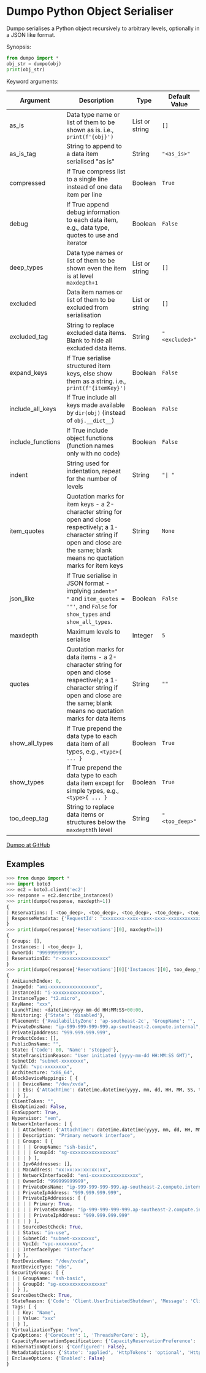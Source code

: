 # Dumpo Python Object Serialiser

Dumpo serialises a Python object recursively to arbitrary levels, optionally in a JSON like format.

Synopsis:
```python
from dumpo import *
obj_str = dumpo(obj)
print(obj_str)
```

Keyword arguments:

| Argument          | Description                                                  | Type            | Default Value |
| ----------------- | ------------------------------------------------------------ | --------------- | ------------- |
| as_is             | Data type name or list of them to be shown as is. i.e., `print(f'{obj}')` | List or string | `[]`          |
| as_is_tag         | String to append to a data item serialised "as is"           | String          | `"<as_is>"` |
| compressed        | If True compress list to a single line instead of one data item per line | Boolean         | `True`        |
| debug             | If True append debug information to each data item, e.g., data type, quotes to use and iterator | Boolean         | `False`       |
| deep_types | Data type names or list of them to be shown even the item is at level `maxdepth+1` | List or string | `[]` |
| excluded          | Data item names or list of them to be excluded from serialisation | List or string  | `[]`          |
| excluded_tag      | String to replace excluded data items. Blank to hide all excluded data items. | String        | `"<excluded>"` |
| expand_keys       | If True serialise structured item keys, else show them as a string. i.e., `print(f'{itemKey}')` | Boolean         | `False`       |
| include_all_keys | If True include all keys made available by `dir(obj)` (instead of `obj.__dict__`) | Boolean | `False` |
| include_functions | If True include object functions (function names only with no code) | Boolean         | `False`       |
| indent            | String used for indentation, repeat for the number of levels | String          | `"\| "`   |
| item_quotes       | Quotation marks for item keys - a 2-character string for open and close respectively; a 1-character string if open and close are the same; blank means no quotation marks for item keys | String          | `None`        |
| json_like         | If True serialise in JSON format - implying `indent="  "` and `item_quotes = '"'`, and `False` for `show_types` and `show_all_types`. | Boolean         | `False`       |
| maxdepth          | Maximum levels to serialise                                  | Integer         | `5`           |
| quotes            | Quotation marks for data items - a 2-character string for open and close respectively; a 1-character string if open and close are the same; blank means no quotation marks for data items | String          | `""`  |
| show_all_types    | If True prepend the data type to each data item of all types, e.g., `<type>{ ... }`    | Boolean       | `True`        |
| show_types        | If True prepend the data type to each data item except for simple types, e.g., `<type>{ ... }` | Boolean        | `True`        |
| too_deep_tag      | String to replace data items or structures below the `maxdepth`th level | String         | `"<too_deep>"` |

[Dumpo at GitHub](https://github.com/jackyko8/dumpo)

## Examples

```python
>>> from dumpo import *
>>> import boto3
>>> ec2 = boto3.client('ec2')
>>> response = ec2.describe_instances()
>>> print(dumpo(response, maxdepth=1))
{
| Reservations: [ <too_deep>, <too_deep>, <too_deep>, <too_deep>, <too_deep>, <too_deep>, <too_deep>, <too_deep>, <too_deep>, <too_deep> ],
| ResponseMetadata: {'RequestId': 'xxxxxxxx-xxxx-xxxx-xxxx-xxxxxxxxxxxx', 'HTTPStatusCode': 200, 'HTTPHeaders': {'x-amzn-requestid': 'xxxxxxxx-xxxx-xxxx-xxxx-xxxxxxxxxxxx', 'cache-control': 'no-cache, no-store', 'strict-transport-security': 'max-age=31536000; includeSubDomains', 'content-type': 'text/xml;charset=UTF-8', 'transfer-encoding': 'chunked', 'vary': 'accept-encoding', 'date': 'Fri, dd Mmm yyyy HH:MM:SS GMT', 'server': 'AmazonEC2'}, 'RetryAttempts': 0}
}
>>> print(dumpo(response['Reservations'][0], maxdepth=1))
{
| Groups: [],
| Instances: [ <too_deep> ],
| OwnerId: "999999999999",
| ReservationId: "r-xxxxxxxxxxxxxxxxx"
}
>>> print(dumpo(response['Reservations'][0]['Instances'][0], too_deep_tag='...'))
{
| AmiLaunchIndex: 0,
| ImageId: "ami-xxxxxxxxxxxxxxxxx",
| InstanceId: "i-xxxxxxxxxxxxxxxxx",
| InstanceType: "t2.micro",
| KeyName: "xxx",
| LaunchTime: <datetime>yyyy-mm-dd HH:MM:SS+00:00,
| Monitoring: {'State': 'disabled'},
| Placement: {'AvailabilityZone': 'ap-southeast-2c', 'GroupName': '', 'Tenancy': 'default'},
| PrivateDnsName: "ip-999-999-999-999.ap-southeast-2.compute.internal",
| PrivateIpAddress: "999.999.999.999",
| ProductCodes: [],
| PublicDnsName: "",
| State: {'Code': 80, 'Name': 'stopped'},
| StateTransitionReason: "User initiated (yyyy-mm-dd HH:MM:SS GMT)",
| SubnetId: "subnet-xxxxxxxx",
| VpcId: "vpc-xxxxxxxx",
| Architecture: "x86_64",
| BlockDeviceMappings: [ {
| | | DeviceName: "/dev/xvda",
| | | Ebs: {'AttachTime': datetime.datetime(yyyy, mm, dd, HH, MM, SS, tzinfo=tzutc()), 'DeleteOnTermination': True, 'Status': 'attached', 'VolumeId': 'vol-xxxxxxxxxxxxxxxxx'}
| | } ],
| ClientToken: "",
| EbsOptimized: False,
| EnaSupport: True,
| Hypervisor: "xen",
| NetworkInterfaces: [ {
| | | Attachment: {'AttachTime': datetime.datetime(yyyy, mm, dd, HH, MM, SS, tzinfo=tzutc()), 'AttachmentId': 'eni-attach-0eb44e06cead04be4', 'DeleteOnTermination': True, 'DeviceIndex': 0, 'Status': 'attached', 'NetworkCardIndex': 0},
| | | Description: "Primary network interface",
| | | Groups: [ {
| | | | | GroupName: "ssh-basic",
| | | | | GroupId: "sg-xxxxxxxxxxxxxxxxx"
| | | | } ],
| | | Ipv6Addresses: [],
| | | MacAddress: "xx:xx:xx:xx:xx:xx",
| | | NetworkInterfaceId: "eni-xxxxxxxxxxxxxxxxx",
| | | OwnerId: "999999999999",
| | | PrivateDnsName: "ip-999-999-999-999.ap-southeast-2.compute.internal",
| | | PrivateIpAddress: "999.999.999.999",
| | | PrivateIpAddresses: [ {
| | | | | Primary: True,
| | | | | PrivateDnsName: "ip-999-999-999-999.ap-southeast-2.compute.internal",
| | | | | PrivateIpAddress: "999.999.999.999"
| | | | } ],
| | | SourceDestCheck: True,
| | | Status: "in-use",
| | | SubnetId: "subnet-xxxxxxxx",
| | | VpcId: "vpc-xxxxxxxx",
| | | InterfaceType: "interface"
| | } ],
| RootDeviceName: "/dev/xvda",
| RootDeviceType: "ebs",
| SecurityGroups: [ {
| | | GroupName: "ssh-basic",
| | | GroupId: "sg-xxxxxxxxxxxxxxxxx"
| | } ],
| SourceDestCheck: True,
| StateReason: {'Code': 'Client.UserInitiatedShutdown', 'Message': 'Client.UserInitiatedShutdown: User initiated shutdown'},
| Tags: [ {
| | | Key: "Name",
| | | Value: "xxx"
| | } ],
| VirtualizationType: "hvm",
| CpuOptions: {'CoreCount': 1, 'ThreadsPerCore': 1},
| CapacityReservationSpecification: {'CapacityReservationPreference': 'open'},
| HibernationOptions: {'Configured': False},
| MetadataOptions: {'State': 'applied', 'HttpTokens': 'optional', 'HttpPutResponseHopLimit': 1, 'HttpEndpoint': 'enabled'},
| EnclaveOptions: {'Enabled': False}
}
```

